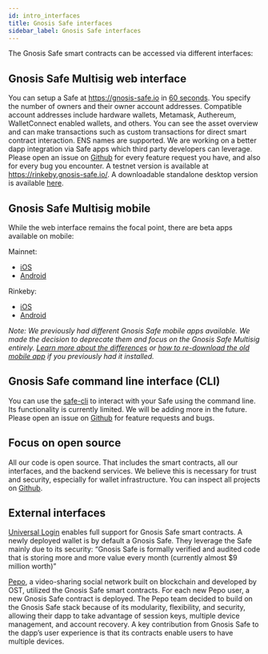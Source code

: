 ```yaml
---
id: intro_interfaces
title: Gnosis Safe interfaces
sidebar_label: Gnosis Safe interfaces
---
```


The Gnosis Safe smart contracts can be accessed via different interfaces:

## Gnosis Safe Multisig web interface

You can setup a Safe at https://gnosis-safe.io in [60 seconds](https://twitter.com/econoar/status/1194731123340763136?s=20). You specify the number of owners and their owner account addresses. Compatible account addresses include hardware wallets, Metamask, Authereum, WalletConnect enabled wallets, and others. You can see the asset overview and can make transactions such as custom transactions for direct smart contract interaction. ENS names are supported. We are working on a better dapp integration via Safe apps which third party developers can leverage. Please open an issue on [Github](https://github.com/gnosis/safe-react/issues/) for every feature request you have, and also for every bug you encounter. A testnet version is available at https://rinkeby.gnosis-safe.io/. A downloadable standalone desktop version is available [here](https://github.com/gnosis/safe-react/releases).

## Gnosis Safe Multisig mobile

While the web interface remains the focal point, there are beta apps available on mobile:

Mainnet:
- [iOS](https://testflight.apple.com/join/c6k0CIUk)
- [Android](https://appdistribution.firebase.dev/i/401cf2ea8afd6ed8)

Rinkeby:
- [iOS](https://testflight.apple.com/join/U8NviSFl)
- [Android](https://appdistribution.firebase.dev/i/8ecc0367c2001086)

*Note: We previously had different Gnosis Safe mobile apps available. We made the decision to deprecate them and focus on the Gnosis Safe Multisig entirely. [Learn more about the differences](https://help.gnosis-safe.io/en/articles/4100541-gnosis-safe-multisig-vs-legacy-safe-mobile-app) or [how to re-download the old mobile app](https://help.gnosis-safe.io/en/articles/4290400-how-to-re-download-the-legacy-gnosis-safe-mobile-app) if you previously had it installed.*

## Gnosis Safe command line interface (CLI)

You can use the [safe-cli](https://github.com/gnosis/safe-cli/) to interact with your Safe using the command line. Its functionality is currently limited. We will be adding more in the future. Please open an issue on [Github](https://github.com/gnosis/safe-cli/issues/) for feature requests and bugs.

## Focus on open source

All our code is open source. That includes the smart contracts, all our interfaces, and the backend services. We believe this is necessary for trust and security, especially for wallet infrastructure. You can inspect all projects on [Github](https://github.com/gnosis?q=safe).

## External interfaces

[Universal Login](https://medium.com/universal-ethereum/universal-login-beta-3-gnosis-safe-support-more-9b72be0e01f8) enables full support for Gnosis Safe smart contracts. A newly deployed wallet is by default a Gnosis Safe. They leverage the Safe mainly due to its security: “Gnosis Safe is formally verified and audited code that is storing more and more value every month (currently almost $9 million worth)”

[Pepo](https://blog.gnosis.pm/network-effects-gnosis-safe-and-pepo-the-new-dapp-for-the-crypto-community-3b8160e62898), a video-sharing social network built on blockchain and developed by OST, utilized the Gnosis Safe smart contracts. For each new Pepo user, a new Gnosis Safe contract is deployed. The Pepo team decided to build on the Gnosis Safe stack because of its modularity, flexibility, and security, allowing their dapp to take advantage of session keys, multiple device management, and account recovery. A key contribution from Gnosis Safe to the dapp’s user experience is that its contracts enable users to have multiple devices.